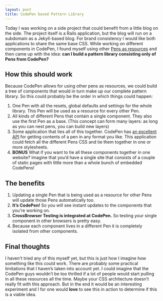 ```yaml
---
layout: post
title: CodePen based Pattern Library
---
```


Today I was working on a side project that could benefit from a little blog on
the side. The project itself is a Rails application, but the blog will run on a
subdomain as a Jekyll&#45;based blog. For brand consistency I would like
both applications to share the same base CSS. While working on different
components in CodePen, I found myself using other
[Pens as resources](https://blog.codepen.io/documentation/editor/adding-external-resources/#other-pens)
and then
came up with the idea: __can I build a pattern library consisting only of Pens
from CodePen?__


## How this should work

Because CodePen allows for using other pens as resources, we could build a tree
of components that would in turn make up our complete pattern library. So this
could probably be the order in which things could happen:

1. One Pen with all the resets, global defaults and settings for the whole library.
    This Pen will be used as a resource for every other Pen.
2. All kinds of different Pens that contain a single component. They also use the
    first Pen as a base. (This concept can form many layers: as long as you can
    nest pens, you can build new layers)
3. Some application that ties all of this together. CodePen has
    [an excellent API](https://blog.codepen.io/documentation/api/url-extensions/)
    for getting contents of a pen in any format you like. This application
    could fetch all the different Pens CSS and tie them together in one or
    more stylesheets.
4. __BONUS__  What if you want to tie all these components together in one website?
    Imagine that you&rsquo;d have a single site that consists of a couple of static
    pages with little more than a whole bunch of embedded CodePens!


## The benefits

1. Updating a single Pen that is being used as a resource for other Pens will
    update those Pens automatically too.
2. __It&rsquo;s CodePen!__ So you will see instant updates to the components that you're
    working on.
3. __CrossBrowser Testing is integrated at CodePen.__ So testing your single
    component in other browsers is pretty easy.
4. Because each component lives in a different Pen it is completely isolated
    from other components.


## Final thoughts

I haven't tried any of this myself yet, but this is just how I imagine how something
like this could work. There are probably some practical limitations that I haven&rsquo;s
taken into account yet. I could imagine that the CodePen guys wouldn&rsquo;t be too
thrilled if a lot of people would start pulling in all these resources all the time.
Maybe your CSS architecture doesn&rsquo;t really fit with this approach. But in the end
it would be an interesting experiment and I for one would __love__ to see this in action
to determine if this is a viable idea.
